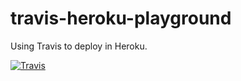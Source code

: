 # travis-heroku-playground
Using Travis to deploy in Heroku.

[![Travis](https://travis-ci.org/lucasmarques73/travis-heroku-playground.svg?branch=master)](https://travis-ci.org/lucasmarques73/travis-heroku-playground.svg?branch=master)

